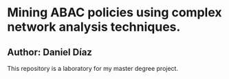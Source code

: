 # Mining ABAC policies using complex network analysis techniques.

## Author: Daniel Díaz

This repository is a laboratory for my master degree project. 